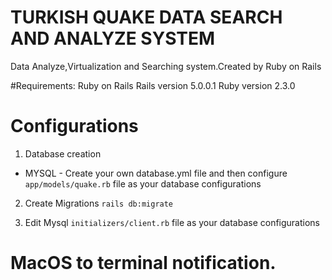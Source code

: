 # TURKISH QUAKE DATA SEARCH AND ANALYZE SYSTEM
Data Analyze,Virtualization and Searching system.Created by Ruby on Rails

#Requirements:
  Ruby on Rails
  Rails version 5.0.0.1
  Ruby version 2.3.0
 
# Configurations
  1. Database creation
   * MYSQL - Create your own database.yml file and then configure `app/models/quake.rb` file as your database configurations
  2. Create Migrations `rails db:migrate`
  
  3. Edit Mysql `initializers/client.rb` file as your database configurations
   
  
# MacOS to terminal notification.
